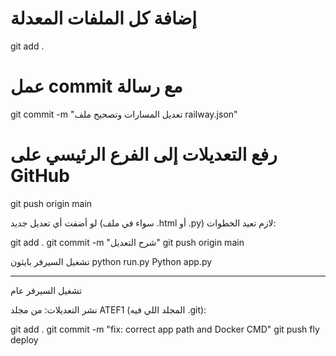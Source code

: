 # إضافة كل الملفات المعدلة
git add .

# عمل commit مع رسالة
git commit -m "تعديل المسارات وتصحيح ملف railway.json"

# رفع التعديلات إلى الفرع الرئيسي على GitHub
git push origin main


لو أضفت أي تعديل جديد (سواء في ملف .html أو .py) لازم تعيد الخطوات:

git add .
git commit -m "شرح التعديل"
git push origin main

تشغيل السيرفر بايثون
python run.py
Python app.py

------------------

تشغيل السيرفر عام


نشر التعديلات:
من مجلد ATEF1 (المجلد اللي فيه .git):

git add .
git commit -m "fix: correct app path and Docker CMD"
git push
fly deploy